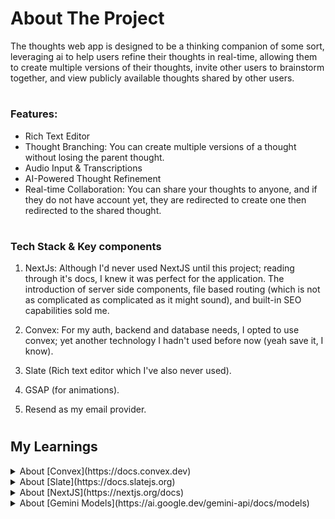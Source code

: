 # About The Project
The thoughts web app is designed to be a thinking companion of some sort, leveraging ai to help users refine their thoughts in real-time, allowing them to create multiple versions of their thoughts, invite other users to brainstorm together, and view publicly available thoughts shared by other users.

#

### Features:
- Rich Text Editor
- Thought Branching: You can create multiple versions of a thought without losing the parent thought.
- Audio Input & Transcriptions 
- AI-Powered Thought Refinement
- Real-time Collaboration: You can share your thoughts to anyone, and if they do not have account yet, they are redirected to create one then redirected to the shared thought.

#

### Tech Stack & Key components
1. NextJs: Although I'd never used NextJS until this project; reading through it's docs, I knew it was perfect for the application. The introduction of server side components, file based routing (which is not as complicated as complicated as it might sound), and built-in SEO capabilities sold me.

2. Convex: For my auth, backend and database needs, I opted to use convex; yet another technology I hadn't used before now (yeah save it, I know).

3. Slate (Rich text editor which I've also never used).

4. GSAP (for animations).

5. Resend as my email provider.

#

## My Learnings

<details>
  <summary>About [Convex](https://docs.convex.dev)</summary> <br>
  When deploying a [convex app on vercel](https://docs.convex.dev/production/hosting/vercel), be sure to override the build command on vercel to be `npx convex deploy --cmd 'npm run build'` instead of the default `next build`. This ensures that your backend schemas, mutations and queries are deployed alongside the frontend hence the `-cmd npm run build`.
  
  Then you need to create a production deploy key on convex found in `settings -> URL & Deploy Key`, then set that deploy key as an enviroment variable in vercel.
  
  Also be sure to include the necessary production env variables on both convex and vercel. They are however, some variables that are only used by either convex or vercel; in that case you can just include that on the necessary platform.
  
  `✨ Noob Tip` 
  ```
  You don't need to create a different project on convex for your production enviroment, 
  the convex team already thought of that and allows a project to have dev and prod env.
  
  ```
  ---
  
  `💡IMPORTANT` <br>
  When using Github OAuth for authentification with convex, the Authorization call back URL shouldn't be set to the `.cloud` default endpoint that comes from the provided deployment URL from convex. 
  
  ```
  Deployment URL: https://gaitle-abena-396.convex.cloud
  Github Authorization callback URL: https://gaitle-abena-396.convex.site
  ```
  
  The reason for this is that the `.cloud` endpoint is reserved for backend API calls `(mutations, queries, actions, etc)` and does not have routes like `/api/auth/...`, that is set on the `.site` endpoint which hosts your app's HTTP endpoints.
  
  Be sure to include `NEXT_PUBLIC_CONVEX_URL: deplyment url from convex` as an environment variable on vercel, then `SITE_URL: domain url from vercel` on convex.
  
  
  `💡IMPORTANT` <br>
  Also set a `NEXTAUTH_URL: vercel-prod-domain-url` and `NEXTAUTH_SECRET: [generate-random-UUID](https://generate-secret.vercel.app/32)`
  
  The next-auth-url helps vercel build absolute URLs when necessary, by default NEXT regards your projects URL as `https://localhost:3000` and it auto detects this by default but on prod, you need to explicitly define your app's URL.
  
  Now the next-auth-secret on the other hand, is a special key used by vercel to encrpt all requests made by your application. If you do not set one yourself, a different one will be created on every deployment made.
</details>


<details>
  <summary>About [Slate](https://docs.slatejs.org)</summary> <br>
  
  As opposed to other rich text editors, _slate_ provides a more flexible approach, they provide you with the tools you need to build whatever, it's then up to you what you do with them. This ofcourse is a gift and a curse as it has a bit of a learning curve, but it's relatively well documented and once you get a grasp of the concepts, it's incredibly easy to work with.
</details>


<details>
  <summary>About [NextJS](https://nextjs.org/docs)</summary> <br>
  - When rendering lists in _NextJS/React_, you probably shouldn't use the index as the key prop, it is quite unreliable. If the list is updated in any way that affects it's length, that becomes problematic in very weird ways (and ofcourse I didn't make this rookie mistake... just sharing it 🥲).
  
  - React state's are not very reliable when used for synchronous operations, use refs in addition to the states so you can trigger a rerender and still have your application working.
</details>


<details>
  <summary>About [Gemini Models](https://ai.google.dev/gemini-api/docs/models)</summary> <br>
  To get a list of the models available to you, run this command in the terminal: <br>
  
  ```
  curl "https://generativelanguage.googleapis.com/v1beta/models?key=$Your_GEMINI_API_KEY"
  
  ```
  
  Then choose a model from there that best fits your needs, you can find more info about these models from the [Gemini's Docs](https://ai.google.dev/gemini-api/docs/models)
  
  This helps you avoid runtime errors such as: <br>
  
  ```
  28/09/2025, 12:10:12 [CONVEX A(refine:refineThought)] Uncaught Error: Gemini API error: 404 - {
    "error": {
      "code": 404,
      "message": "models/gemini-1.5-flash is not found for API version v1beta, or is not supported for generateContent. Call ListModels to see the list of available models and their supported methods.",
      "status": "NOT_FOUND"
    }
  }
  
  ```
  
  `💡IMPORTANT`
  ```
  
  The temperature parameter parsed to the generationConfig object of a request to an LLM
  controls the how strictly the LLM follows your instructions without getting creative.
  
  Most LLMS go up to 3, but 0.1 - 0.5 is great for the most reliable responses.
  
  Also, the maxOutputTokens parameter can break your logic if it's set too low and the 
  LLM doesn't have enough characters left to fit your content structure, so always set 
  it to a little more that you need.
  
  ```
</details>
